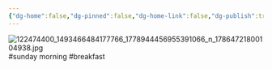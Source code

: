 ```yaml
---
{"dg-home":false,"dg-pinned":false,"dg-home-link":false,"dg-publish":true,"tags":["dgblip"],"disabled rules":["yaml-title","yaml-title-alias","file-name-heading"],"title":"philipp on instagram @ 2020-10-25","created-date":"2020-10-25T06:26:00","updated-date":"2025-05-02T17:43:07","dg-path":"blips/17864721800104938.md","permalink":"/blips/17864721800104938/","dgPassFrontmatter":true}
---
```



![122474400_1493466484177766_1778944456955391066_n_17864721800104938.jpg](/img/user/attachments/122474400_1493466484177766_1778944456955391066_n_17864721800104938.jpg)
#sunday morning #breakfast



